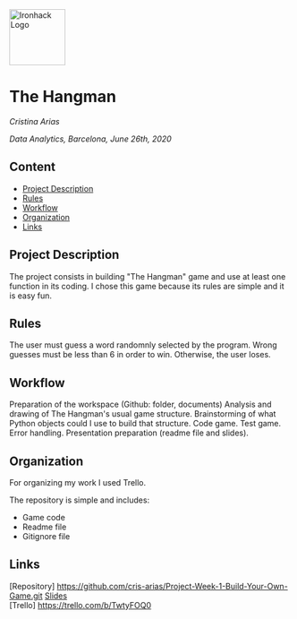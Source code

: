 <img src="https://bit.ly/2VnXWr2" alt="Ironhack Logo" width="100"/>

# The Hangman
*Cristina Arias*

*Data Analytics, Barcelona, June 26th, 2020*

## Content
- [Project Description](#project-description)
- [Rules](#rules)
- [Workflow](#workflow)
- [Organization](#organization)
- [Links](#links)

## Project Description
The project consists in building "The Hangman" game and use at least one function in its coding. I chose this game because its rules are simple and it is easy fun.

## Rules
The user must guess a word randomnly selected by the program. 
Wrong guesses must be less than 6 in order to win. Otherwise, the user loses. 

## Workflow

Preparation of the workspace (Github: folder, documents)
Analysis and drawing of The Hangman's usual game structure.
Brainstorming of what Python objects could I use to build that structure.
Code game.
Test game.
Error handling.
Presentation preparation (readme file and slides).

## Organization
For organizing my work I used Trello.

The repository is simple and includes:
- Game code
- Readme file
- Gitignore file

## Links

[Repository] https://github.com/cris-arias/Project-Week-1-Build-Your-Own-Game.git 
[Slides](https://slides.com/)  
[Trello] https://trello.com/b/TwtyFOQ0 
